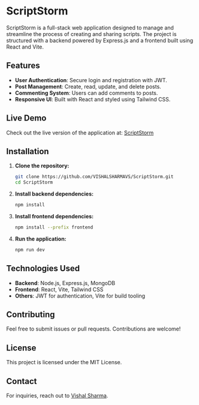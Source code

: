 # ScriptStorm

ScriptStorm is a full-stack web application designed to manage and streamline the process of creating and sharing scripts. The project is structured with a backend powered by Express.js and a frontend built using React and Vite.

## Features

- **User Authentication**: Secure login and registration with JWT.
- **Post Management**: Create, read, update, and delete posts.
- **Commenting System**: Users can add comments to posts.
- **Responsive UI**: Built with React and styled using Tailwind CSS.

## Live Demo

Check out the live version of the application at: [ScriptStorm](https://scriptstorm1-1.onrender.com/)

## Installation

1. **Clone the repository:**
   ```bash
   git clone https://github.com/VISHALSHARMAVS/ScriptStorm.git
   cd ScriptStorm
   ```

2. **Install backend dependencies:**
   ```bash
   npm install
   ```

3. **Install frontend dependencies:**
   ```bash
   npm install --prefix frontend
   ```

4. **Run the application:**
   ```bash
   npm run dev
   ```

## Technologies Used

- **Backend**: Node.js, Express.js, MongoDB
- **Frontend**: React, Vite, Tailwind CSS
- **Others**: JWT for authentication, Vite for build tooling

## Contributing

Feel free to submit issues or pull requests. Contributions are welcome!

## License

This project is licensed under the MIT License.

## Contact

For inquiries, reach out to [Vishal Sharma](https://github.com/VISHALSHARMAVS).
